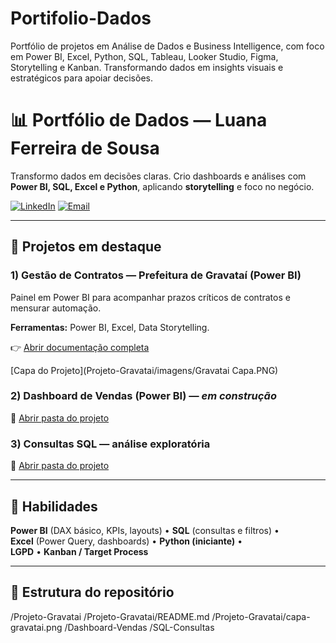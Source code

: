 # Portifolio-Dados
Portfólio de projetos em Análise de Dados e Business Intelligence, com foco em Power BI, Excel, Python, SQL, Tableau, Looker Studio, Figma, Storytelling e Kanban. Transformando dados em insights visuais e estratégicos para apoiar decisões.
# 📊 Portfólio de Dados — Luana Ferreira de Sousa

Transformo dados em decisões claras. Crio dashboards e análises com **Power BI, SQL, Excel e Python**, aplicando **storytelling** e foco no negócio.

[![LinkedIn](https://img.shields.io/badge/LinkedIn-000?style=for-the-badge&logo=linkedin&logoColor=0E76A8)](https://www.linkedin.com/in/luaferreira-desousa)
[![Email](https://img.shields.io/badge/Email-000?style=for-the-badge&logo=gmail&logoColor=red)](mailto:luananoni@hptmail.com)

---

## 🚀 Projetos em destaque
### 1) Gestão de Contratos — Prefeitura de Gravataí (Power BI)
Painel em Power BI para acompanhar prazos críticos de contratos e mensurar automação.

**Ferramentas:** Power BI, Excel, Data Storytelling.  

👉 [Abrir documentação completa](Projeto-Gravatai/LEIA-ME.md)

[Capa do Projeto](Projeto-Gravatai/imagens/Gravatai Capa.PNG)

### 2) Dashboard de Vendas (Power BI) — *em construção*
📁 [Abrir pasta do projeto](Dashboard-Vendas)

### 3) Consultas SQL — análise exploratória
📁 [Abrir pasta do projeto](SQL-Consultas)

---

## 🧰 Habilidades
**Power BI** (DAX básico, KPIs, layouts) • **SQL** (consultas e filtros) •  
**Excel** (Power Query, dashboards) • **Python (iniciante)** •  
**LGPD** • **Kanban / Target Process**

---
## 📂 Estrutura do repositório
/Projeto-Gravatai
/Projeto-Gravatai/README.md
/Projeto-Gravatai/capa-gravatai.png
/Dashboard-Vendas
/SQL-Consultas



